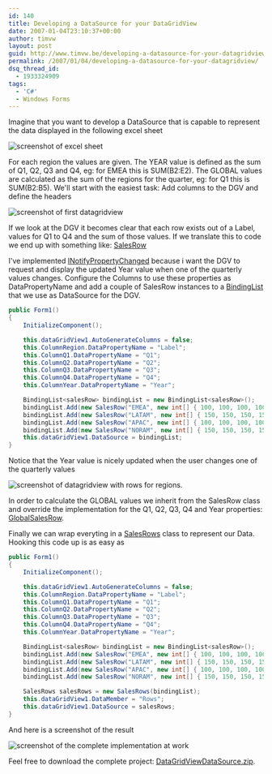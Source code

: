 ```yaml
---
id: 140
title: Developing a DataSource for your DataGridView
date: 2007-01-04T23:10:37+00:00
author: timvw
layout: post
guid: http://www.timvw.be/developing-a-datasource-for-your-datagridview/
permalink: /2007/01/04/developing-a-datasource-for-your-datagridview/
dsq_thread_id:
  - 1933324909
tags:
  - 'C#'
  - Windows Forms
---
```

Imagine that you want to develop a DataSource that is capable to represent the data displayed in the following excel sheet

![screenshot of excel sheet](http://www.timvw.be/wp-content/images/dgv-ds-1.gif)

For each region the values are given. The YEAR value is defined as the sum of Q1, Q2, Q3 and Q4, eg: for EMEA this is SUM(B2:E2). The GLOBAL values are calculated as the sum of the regions for the quarter, eg: for Q1 this is SUM(B2:B5). We'll start with the easiest task: Add columns to the DGV and define the headers

![screenshot of first datagridview](http://www.timvw.be/wp-content/images/dgv-ds-2.gif)

If we look at the DGV it becomes clear that each row exists out of a Label, values for Q1 to Q4 and the sum of those values. If we translate this to code we end up with something like: [SalesRow](http://www.timvw.be/wp-content/code/csharp/SalesRow.txt)

I've implemented [INotifyPropertyChanged](http://msdn2.microsoft.com/en-us/library/system.componentmodel.inotifypropertychanged.aspx) because i want the DGV to request and display the updated Year value when one of the quarterly values changes. Configure the Columns to use these properties as DataPropertyName and add a couple of SalesRow instances to a [BindingList](http://msdn2.microsoft.com/en-us/library/ms132679.aspx) that we use as DataSource for the DGV.

```csharp
public Form1()
{
	InitializeComponent();

	this.dataGridView1.AutoGenerateColumns = false;
	this.ColumnRegion.DataPropertyName = "Label";
	this.ColumnQ1.DataPropertyName = "Q1";
	this.ColumnQ2.DataPropertyName = "Q2";
	this.ColumnQ3.DataPropertyName = "Q3";
	this.ColumnQ4.DataPropertyName = "Q4";
	this.ColumnYear.DataPropertyName = "Year";

	BindingList<salesRow> bindingList = new BindingList<salesRow>();
	bindingList.Add(new SalesRow("EMEA", new int[] { 100, 100, 100, 100 }));
	bindingList.Add(new SalesRow("LATAM", new int[] { 150, 150, 150, 150 }));
	bindingList.Add(new SalesRow("APAC", new int[] { 100, 100, 100, 100 }));
	bindingList.Add(new SalesRow("NORAM", new int[] { 150, 150, 150, 150 }));
	this.dataGridView1.DataSource = bindingList;
}
```

Notice that the Year value is nicely updated when the user changes one of the quarterly values

![screenshot of datagridview with rows for regions.](http://www.timvw.be/wp-content/images/dgv-ds-3.gif)

In order to calculate the GLOBAL values we inherit from the SalesRow class and override the implementation for the Q1, Q2, Q3, Q4 and Year properties: [GlobalSalesRow](http://www.timvw.be/wp-content/code/csharp/GlobalSalesRow.txt).

Finally we can wrap everyting in a [SalesRows](http://www.timvw.be/wp-content/code/csharp/SalesRows.txt) class to represent our Data. Hooking this code up is as easy as

```csharp
public Form1()
{
	InitializeComponent();

	this.dataGridView1.AutoGenerateColumns = false;
	this.ColumnRegion.DataPropertyName = "Label";
	this.ColumnQ1.DataPropertyName = "Q1";
	this.ColumnQ2.DataPropertyName = "Q2";
	this.ColumnQ3.DataPropertyName = "Q3";
	this.ColumnQ4.DataPropertyName = "Q4";
	this.ColumnYear.DataPropertyName = "Year";

	BindingList<salesRow> bindingList = new BindingList<salesRow>();
	bindingList.Add(new SalesRow("EMEA", new int[] { 100, 100, 100, 100 }));
	bindingList.Add(new SalesRow("LATAM", new int[] { 150, 150, 150, 150 }));
	bindingList.Add(new SalesRow("APAC", new int[] { 100, 100, 100, 100 }));
	bindingList.Add(new SalesRow("NORAM", new int[] { 150, 150, 150, 150 }));

	SalesRows salesRows = new SalesRows(bindingList);
	this.dataGridView1.DataMember = "Rows";
	this.dataGridView1.DataSource = salesRows;
}
```

And here is a screenshot of the result

![screenshot of the complete implementation at work](http://www.timvw.be/wp-content/images/dgv-ds-4.gif)

Feel free to download the complete project: [DataGridViewDataSource.zip](http://www.timvw.be/wp-content/code/csharp/DataGridViewDataSource.zip).
